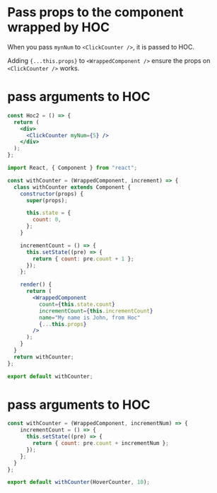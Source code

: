 # Pass props to the component wrapped by HOC

When you pass `mynNum` to `<ClickCounter />`, it is passed to HOC.

Adding `{...this.props}` to `<WrappedComponent />` ensure the props on `<ClickCounter />` works.

# pass arguments to HOC

```jsx
const Hoc2 = () => {
  return (
    <div>
      <ClickCounter myNum={5} />
    </div>
  );
};
```

```jsx
import React, { Component } from "react";

const withCounter = (WrappedComponent, increment) => {
  class withCounter extends Component {
    constructor(props) {
      super(props);

      this.state = {
        count: 0,
      };
    }

    incrementCount = () => {
      this.setState((pre) => {
        return { count: pre.count + 1 };
      });
    };

    render() {
      return (
        <WrappedComponent
          count={this.state.count}
          incrementCount={this.incrementCount}
          name="My name is John, from Hoc"
          {...this.props}
        />
      );
    }
  }
  return withCounter;
};

export default withCounter;
```

# pass arguments to HOC

```jsx
const withCounter = (WrappedComponent, incrementNum) => {
    incrementCount = () => {
      this.setState((pre) => {
        return { count: pre.count + incrementNum };
      });
    };
  }
};
```

```jsx
export default withCounter(HoverCounter, 10);
```
